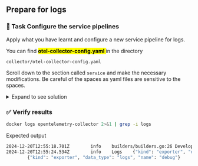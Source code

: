 ## Prepare for logs

### 📌 Task Configure the service pipelines

Apply what you have learnt and configure a new service pipeline for logs.

You can find <mark>**otel-collector-config.yaml** </mark> in the directory

```
collector/otel-collector-config.yaml
```

Scroll down to the section called `service` and make the necessary modifications. Be careful of the spaces as yaml files are sensitive to the spaces.

<details>
  <summary>Expand to see solution</summary>

  ```yaml
      logs:
        receivers: [otlp]
        processors: [batch]
        exporters: [debug, otlphttp]
  ```

</details>

### ✅ Verify results

```bash
docker logs opentelemetry-collector 2>&1 | grep -i logs
```

Expected output
```bash
2024-12-20T12:55:18.701Z        info    builders/builders.go:26 Development component. May change in the future.        {"kind": "exporter", "data_type": "logs", "name": "debug"}
2024-12-20T12:55:24.534Z        info    Logs    {"kind": "exporter", "data_type": "logs", "name": "debug", "resource logs": 1, "log records": 2}
        {"kind": "exporter", "data_type": "logs", "name": "debug"}
```